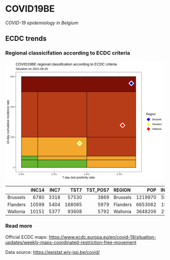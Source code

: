 
# COVID19BE

*COVID-19 epidemiology in Belgium*

## ECDC trends

### Regional classicifation according to ECDC criteria

![](COVID9BE-ecdc-trend.png)

|          | INC14 | INC7 |   TST7 | TST\_POS7 | REGION   |     POP | INC14\_RT |       PR7 |          GR |
| :------- | ----: | ---: | -----: | --------: | :------- | ------: | --------: | --------: | ----------: |
| Brussels |  6780 | 3318 |  57530 |      3869 | Brussels | 1219970 |  555.7514 | 0.0672519 | \-0.0415945 |
| Flanders | 10599 | 5404 | 168065 |      5979 | Flanders | 6653062 |  159.3101 | 0.0355755 |   0.0402310 |
| Wallonia | 10151 | 5377 |  93608 |      5792 | Wallonia | 3648206 |  278.2463 | 0.0618751 |   0.1263092 |

### Read more

Official ECDC maps:
<https://www.ecdc.europa.eu/en/covid-19/situation-updates/weekly-maps-coordinated-restriction-free-movement>

Data source: <https://epistat.wiv-isp.be/covid/>
